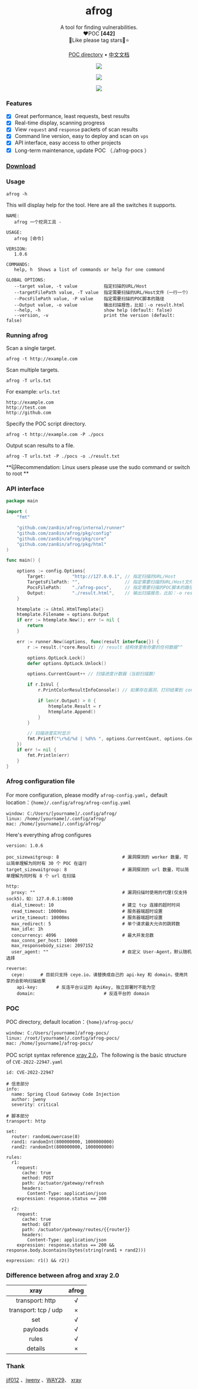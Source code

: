 <h1 align="center">afrog</h1>
<p align="center">A tool for finding vulnerabilities.<br/>❤️POC <b>[442]</b> <br/>🐸Like please tag stars🌟⭐</p>

<p align="center" dir="auto">
  <a href="https://github.com/zan8in/afrog/tree/main/afrog-pocs">POC directory</a> •
  <a href="https://github.com/zan8in/afrog/blob/main/README_zh.md">中文文档</a>
</p>
<p align="center"><img src="https://github.com/zan8in/afrog/blob/main/images/1.png"/></p>

<p align="center"><img src="https://github.com/zan8in/afrog/blob/main/images/2.png"/></p>

<p align="center"><img src="https://github.com/zan8in/afrog/blob/main/images/3.png"/></p>

### Features

* [x] Great performance, least requests, best results
* [x] Real-time display, scanning progress 
* [x] View `request` and `response` packets of scan results 
* [x] Command line version, easy to deploy and scan on `vps` 
* [x] API interface, easy access to other projects 
* [x] Long-term maintenance, update POC （./afrog-pocs ）

### [Download](https://github.com/zan8in/afrog/releases)


### Usage

```
afrog -h
```
This will display help for the tool. Here are all the switches it supports.
```
NAME:
   afrog 一个挖洞工具 -  

USAGE:
   afrog [命令]

VERSION:
   1.0.6

COMMANDS:
   help, h  Shows a list of commands or help for one command

GLOBAL OPTIONS:
   --target value, -t value          指定扫描的URL/Host
   --targetFilePath value, -T value  指定需要扫描的URL/Host文件（一行一个）
   --PocsFilePath value, -P value    指定需要扫描的POC脚本的路径
   --Output value, -o value          输出扫描报告，比如：-o result.html
   --help, -h                        show help (default: false)
   --version, -v                     print the version (default: false)
```

### Running afrog

Scan a single target.
```
afrog -t http://example.com
```
Scan multiple targets.
```
afrog -T urls.txt
```
For example: `urls.txt `
```
http://example.com
http://test.com
http://github.com
```
Specify the POC script directory.
```
afrog -t http://example.com -P ./pocs
```
Output scan results to a file.
```
afrog -T urls.txt -P ./pocs -o ./result.txt
```
**🐱Recommendation: Linux users please use the sudo command or switch to root **

### API interface 

```go
package main

import (
	"fmt"

	"github.com/zan8in/afrog/internal/runner"
	"github.com/zan8in/afrog/pkg/config"
	"github.com/zan8in/afrog/pkg/core"
	"github.com/zan8in/afrog/pkg/html"
)

func main() {

	options := config.Options{
		Target:          "http://127.0.0.1", // 指定扫描的URL/Host
		TargetsFilePath: "",                 // 指定需要扫描的URL/Host文件（一行一个）
		PocsFilePath:    "./afrog-pocs",     // 指定需要扫描的POC脚本的路径（非必须，默认加载{home}/afrog-pocs）
		Output:          "./result.html",    // 输出扫描报告，比如：-o result.html
	}

	htemplate := &html.HtmlTemplate{}
	htemplate.Filename = options.Output
	if err := htemplate.New(); err != nil {
		return
	}

	err := runner.New(&options, func(result interface{}) {
		r := result.(*core.Result) // result 结构体里有你要的任何数据^^

		options.OptLock.Lock()
		defer options.OptLock.Unlock()

		options.CurrentCount++ // 扫描进度计数器（当前扫描数）

		if r.IsVul {
			r.PrintColorResultInfoConsole() // 如果存在漏洞，打印结果到 console

			if len(r.Output) > 0 {
				htemplate.Result = r
				htemplate.Append()
			}
		}

		// 扫描进度实时显示
		fmt.Printf("\r%d/%d | %d%% ", options.CurrentCount, options.Count, options.CurrentCount*100/options.Count)
	})
	if err != nil {
		fmt.Println(err)
	}
}
```


### Afrog configuration file
For more configuration, please modify  `afrog-config.yaml`，default location：`{home}/.config/afrog/afrog-config.yaml`
```
window: C:/Users/[yourname]/.config/afrog/
linux: /home/[yourname]/.config/afrog/
mac: /home/[yourname]/.config/afrog/
```
Here's everything afrog configures 
```
version: 1.0.6

poc_sizewaitgroup: 8                        # 漏洞探测的 worker 数量，可以简单理解为同时有 30 个 POC 在运行
target_sizewaitgroup: 8                     # 漏洞探测的 url 数量，可以简单理解为同时有 8 个 url 在扫描  

http:
  proxy: ""                                 # 漏洞扫描时使用的代理(仅支持sock5)，如: 127.0.0.1:8080
  dial_timeout: 10                          # 建立 tcp 连接的超时时间
  read_timeout: 10000ms                     # 服务器端超时设置
  write_timeout: 10000ms                    # 服务器端超时设置
  max_redirect: 5                           # 单个请求最大允许的跳转数
  max_idle: 1h
  concurrency: 4096                         # 最大并发总数
  max_conns_per_host: 10000
  max_responsebody_sizse: 2097152
  user_agent: ""                            # 自定义 User-Agent，默认随机选择

reverse:
  ceye:      # 目前只支持 ceye.io，请替换成自己的 api-key 和 domain，使用共享的会影响扫描结果
    api-key:       # 反连平台认证的 ApiKey, 独立部署时不能为空
    domain:                          # 反连平台的 domain
```
### POC
POC directory, default location：`{home}/afrog-pocs/`
```
window: C:/Users/[yourname]/afrog-pocs/
linux: /root/[yourname]/.config/afrog-pocs/
mac: /home/[yourname]/afrog-pocs/
```
POC script syntax reference   [xray 2.0](https://docs.xray.cool/#/guide/poc/v2)，The following is the basic structure of `CVE-2022-22947.yaml` 

```
id: CVE-2022-22947

# 信息部分
info:
  name: Spring Cloud Gateway Code Injection
  author: jweny
  severity: critical
    
# 脚本部分
transport: http

set:
  router: randomLowercase(8)
  rand1: randomInt(800000000, 1000000000)
  rand2: randomInt(800000000, 1000000000)
  
rules:
  r1:
    request:
      cache: true
      method: POST
      path: /actuator/gateway/refresh
      headers:
        Content-Type: application/json
    expression: response.status == 200

  r2:
    request:
      cache: true
      method: GET
      path: /actuator/gateway/routes/{{router}}
      headers:
        Content-Type: application/json
    expression: response.status == 200 && response.body.bcontains(bytes(string(rand1 + rand2)))
    
expression: r1() && r2()
```

### Difference between afrog and xray 2.0

|         xray          | afrog |
| :-------------------: | :---: |
|    transport: http    |   √   |
| transport: tcp  / udp |   ×   |
|          set          |   √   |
|       payloads        |   √   |
|         rules         |   √   |
|        details        |   ×   |

### Thank

[jjf012](https://github.com/jjf012) 、[jweny](https://github.com/jweny) 、[WAY29](https://github.com/WAY29)、 [xray](https://github.com/chaitin/xray)

